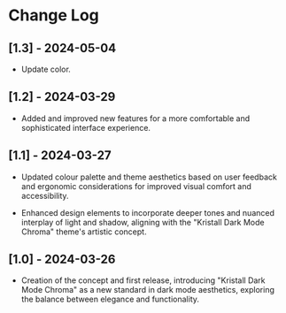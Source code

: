 # Change Log

## [1.3] - 2024-05-04

-   Update color.

## [1.2] - 2024-03-29

-   Added and improved new features for a more comfortable and sophisticated interface experience.

## [1.1] - 2024-03-27

-   Updated colour palette and theme aesthetics based on user feedback and ergonomic considerations for improved visual comfort and accessibility.

-   Enhanced design elements to incorporate deeper tones and nuanced interplay of light and shadow, aligning with the "Kristall Dark Mode Chroma" theme's artistic concept.

## [1.0] - 2024-03-26

-   Creation of the concept and first release, introducing "Kristall Dark Mode Chroma" as a new standard in dark mode aesthetics, exploring the balance between elegance and functionality.

